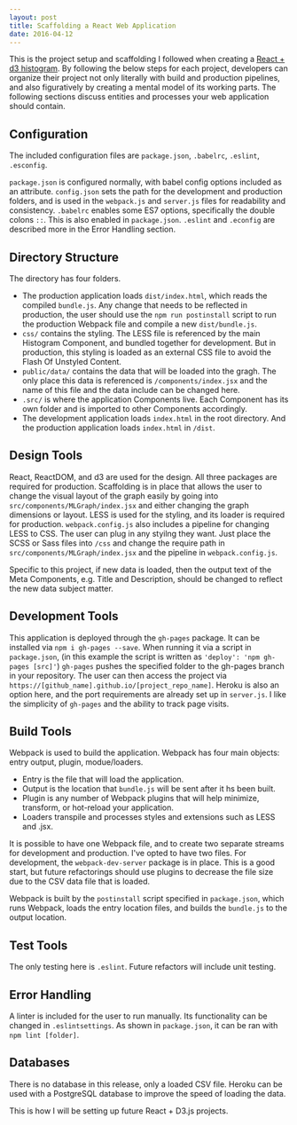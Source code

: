 ```yaml
---
layout: post
title: Scaffolding a React Web Application
date: 2016-04-12
---
```

This is the project setup and scaffolding I followed when creating a [React + d3 histogram](http://jamesanaipakos.com/react-d3-data-viz/). By following the below steps for each project, developers can organize their project not only literally with build and production pipelines, and also figuratively by creating a mental model of its working parts. The following sections discuss entities and processes your web application should contain.

## Configuration
The included configuration files are `package.json`, `.babelrc`, `.eslint`, `.esconfig`.


`package.json` is configured normally, with babel config options included as an attribute. `config.json` sets the path for the development and production folders, and is used in the `webpack.js` and `server.js` files for readability and consistency. `.babelrc` enables some ES7 options, specifically the double colons `::`. This is also enabled in `package.json`. `.eslint` and `.econfig` are described more in the Error Handling section.

## Directory Structure

The directory has four folders.
- The production application loads `dist/index.html`, which reads the compiled `bundle.js`. Any change that needs to be reflected in production, the user should use the `npm run postinstall` script to run the production Webpack file and compile a new `dist/bundle.js`.
- `css/` contains the styling. The LESS file is referenced by the main Histogram Component, and bundled together for development. But in production, this styling is loaded as an external CSS file to avoid the Flash Of Unstyled Content.
- `public/data/` contains the data that will be loaded into the gragh. The only place this data is referenced is `/components/index.jsx` and the name of this file and the data include can be changed here.
- `.src/` is where the application Components live. Each Component has its own folder and is imported to other Components accordingly.
- The development application loads `index.html` in the root directory. And the production application loads `index.html` in `/dist`.

## Design Tools
React, ReactDOM, and d3 are used for the design. All three packages are required for production. Scaffolding is in place that allows the user to change the visual layout of the graph easily by going into `src/components/MLGraph/index.jsx` and either changing the graph dimensions or layout. LESS is used for the styling, and its loader is required for production. `webpack.config.js` also includes a pipeline for changing LESS to CSS. The user can plug in any styilng they want. Just place the SCSS or Sass files into `/css` and change the require path in `src/components/MLGraph/index.jsx` and the pipeline in `webpack.config.js`.

Specific to this project, if new data is loaded, then the output text of the Meta Components, e.g. Title and Description, should be changed to reflect the new data subject matter.

## Development Tools
This application is deployed through the `gh-pages` package. It can be installed via `npm i gh-pages --save`. When running it via a script in `package.json`, (in this example the script is written as `'deploy': 'npm gh-pages [src]'`) `gh-pages` pushes the specified folder to the gh-pages branch in your repository. The user can then access the project via `https://[github_name].github.io/[project_repo_name]`. Heroku is also an option here, and the port requirements are already set up in `server.js`. I like the simplicity of `gh-pages` and the ability to track page visits.

## Build Tools
Webpack is used to build the application. Webpack has four main objects: entry output, plugin, modue/loaders.
- Entry is the file that will load the application.
- Output is the location that `bundle.js` will be sent after it hs been built.
- Plugin is any number of Webpack plugins that will help minimize, transform, or hot-reload your application.
- Loaders transpile and processes styles and extensions such as LESS and .jsx.

It is possible to have one Webpack file, and to create two separate streams for development and production. I've opted to have two files. For development, the `webpack-dev-server` package is in place. This is a good start, but future refactorings should use plugins to decrease the file size due to the CSV data file that is loaded.

Webpack is built by the `postinstall` script specified in `package.json`, which runs Webpack, loads the entry location files, and builds the `bundle.js` to the output location.

## Test Tools
The only testing here is `.eslint`. Future refactors will include unit testing.

## Error Handling
A linter is included for the user to run manually. Its functionality can be changed in `.eslintsettings`. As shown in `package.json`, it can be ran with `npm lint [folder]`.

## Databases
There is no database in this release, only a loaded CSV file. Heroku can be used with a PostgreSQL database to improve the speed of loading the data.

This is how I will be setting up future React + D3.js projects.
